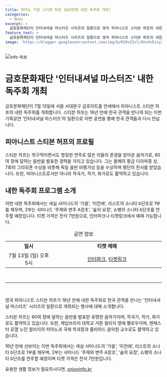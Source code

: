 ```yaml
---
title: 피아노 거장 스티븐 허프 16년만에 내한 독주회 개최!
categories:
  - News
excerpt: >
  금호문화재단이 인터내셔널 마스터즈 시리즈의 일환으로 영국 피아니스트 스티븐 허프의 내한 독주회를 7월 13일 서울에서 개최한다. 16년 만에 내한하는 그는 명징한 연주로 존경받는 음악가로, 다양한 상을 수상한 경력을 바탕으로 클래식 음악 팬들에게 감동을 선사할 예정이다. 고급 예술과 음악을 즐기고 싶은 이들은 티켓링크나 인터파크를 통해 티켓을 구매할 수 있다. (150자)
feature_text: >
  금호문화재단이 인터내셔널 마스터즈 시리즈의 일환으로 영국 피아니스트 스티븐 허프의 내한 독주회를 7월 13일 서울에서 개최한다. 16년 만에 내한하는 그는 명징한 연주로 존경받는 음악가로, 다양한 상을 수상한 경력을 바탕으로 클래식 음악 팬들에게 감동을 선사할 예정이다. 고급 예술과 음악을 즐기고 싶은 이들은 티켓링크나 인터파크를 통해 티켓을 구매할 수 있다. (150자)
image: 'https://blogger.googleusercontent.com/img/b/R29vZ2xl/AVvXsEixyZcFfHzMRdzZMjFBmAUKJYCLCGyLL1o632UiGVXcaFdKo_bkvkuCioo0uUKlGfBVcT3P84aROyZIXSBEx3Aw5nCQ3pTgDom1WDC4m8eifvWiAmWEEVb4x6G_l8C0QH225ldMjyaFvpxGEBGNO37VmDTDMHGhJPq73UglMfDca1-0aw/s1600/blogspot.png'
---
```


<p><img src="https://blogger.googleusercontent.com/img/b/R29vZ2xl/AVvXsEixyZcFfHzMRdzZMjFBmAUKJYCLCGyLL1o632UiGVXcaFdKo_bkvkuCioo0uUKlGfBVcT3P84aROyZIXSBEx3Aw5nCQ3pTgDom1WDC4m8eifvWiAmWEEVb4x6G_l8C0QH225ldMjyaFvpxGEBGNO37VmDTDMHGhJPq73UglMfDca1-0aw/s1600/blogspot.png" alt="info 속보" /></p>

<h1 data-ke-size="size26">금호문화재단 '인터내셔널 마스터즈' 내한 독주회 개최</h1>

<p data-ke-size="size16">금호문화재단이 7월 13일에 서울 서대문구 금호아트홀 연세에서 피아니스트 스티븐 허프의 내한 독주회를 개최합니다. 스티븐 허프는 16년 만에 한국 관객을 만나게 되는 이번 기획공연 ‘인터내셔널 마스터즈’의 일환으로 이번 공연을 통해 한국 관객들과 다시 만납니다.</p>

<h2 data-ke-size="size24">피아니스트 스티븐 허프의 프로필</h2>

<p data-ke-size="size16">스티븐 허프는 학구적이면서도 명징한 연주로 많은 이들의 존경을 받아온 음악가로, 60여 장에 달하는 음반을 발표한 경력을 가지고 있습니다. 그는 올해의 황금 디아파종 상, 7회의 그라모폰 수상을 비롯해 독일 음반 비평가상 등을 수상하며 평단의 찬사를 받았습니다. 또한, 피아니스트로서만 아니라 작곡가, 작가, 화가로도 활약하고 있습니다.</p>

<h2 data-ke-size="size24">내한 독주회 프로그램 소개</h2>

<p data-ke-size="size16">이번 내한 독주회에서는 세실 샤미나드의 ‘가을’, ‘이전에’, 리스트의 소나타 b단조로 1부를 채우며, 2부는 샤미나드 ‘주제와 변주 A장조’, ‘숲의 요정’, 쇼팽의 소나타 b단조를 연주할 예정입니다. 티켓 가격은 전석 7만원으로, 인터파크나 티켓링크에서 예매 가능합니다.</p>

<table>
    <caption>공연 정보</caption>
    <colgroup>
        <col style="width: 30%" />
        <col style="width: 70%" />
    </colgroup>
    <tr>
        <td style="text-align: center; height: 17px;"><b>일시</b></td>
        <td style="text-align: center; height: 17px;"><b>티켓 예매</b></td>
    </tr>
    <tr>
        <td style="text-align: center;">7월 13일 (일) 오후 5시</td>
        <td style="text-align: center;"><a href="https://www.interpark.com" target="_blank" rel="noopener">인터파크</a>, <a href="https://www.ticketlink.co.kr" target="_blank" rel="noopener">티켓링크</a></td>
    </tr>
</table>

<p data-ke-size="size16">&nbsp;</p>

<hr>

<p data-ke-size="size16">&nbsp;</p>

<p data-ke-size="size16">영국 피아니스트 스티븐 허프가 16년 만에 내한 독주회로 한국 관객을 만나는 '인터내셔널 마스터즈' 시리즈의 일환으로 개최되는 행사에 대해 소개합니다.</p>

<p data-ke-size="size16">스티븐 허프는 60여 장에 달하는 음반을 발표한 유명한 음악가이며, 작곡가, 작가, 화가로도 활약하고 있습니다. 또한, 케임브리지 대학교 거튼 컬리지 명예 펠로우이며, 맨체스터 로열 노던 컬리지의 피아노과 국제 학과장과 줄리아드 음악원 교수로도 활약하고 있습니다.</p>

<p data-ke-size="size16">16년 만에 선보이는 이번 독주회에서는 세실 샤미나드의 ‘가을’, ‘이전에’, 리스트의 소나타 b단조로 1부를 채우며, 2부는 샤미나드 ‘주제와 변주 A장조’, ‘숲의 요정’, 쇼팽의 소나타 b단조를 연주할 예정이며 티켓 가격은 전석 7만원입니다.</p>
유용한 생활 정보가 필요하시다면, <a href="https://onioninfo.kr" rel="dofollow">onioninfo.kr</a>


